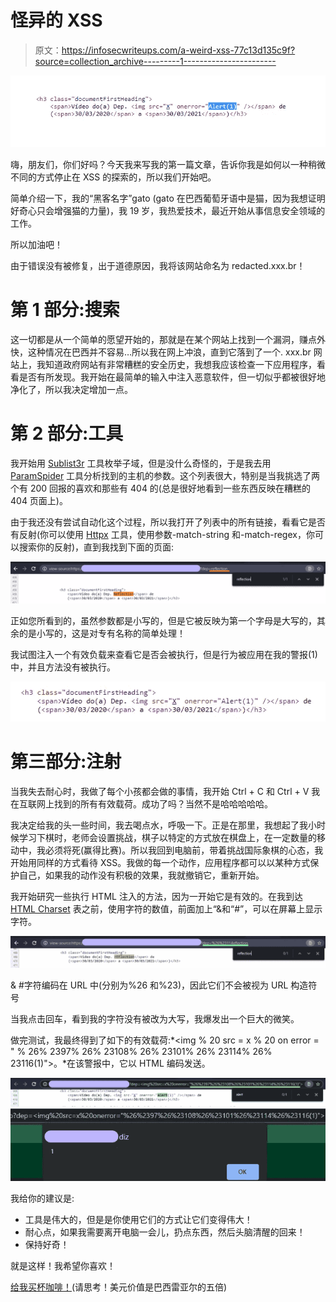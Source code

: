# 怪异的 XSS

> 原文：<https://infosecwriteups.com/a-weird-xss-77c13d135c9f?source=collection_archive---------1----------------------->

![](img/d5d0dddce373fe204317006b431cb14b.png)

嗨，朋友们，你们好吗？今天我来写我的第一篇文章，告诉你我是如何以一种稍微不同的方式停止在 XSS 的探索的，所以我们开始吧。

简单介绍一下，我的“黑客名字”gato (gato 在巴西葡萄牙语中是猫，因为我想证明好奇心只会增强猫的力量)，我 19 岁，我热爱技术，最近开始从事信息安全领域的工作。

所以加油吧！

由于错误没有被修复，出于道德原因，我将该网站命名为 redacted.xxx.br！

# 第 1 部分:搜索

这一切都是从一个简单的愿望开始的，那就是在某个网站上找到一个漏洞，赚点外快，这种情况在巴西并不容易…所以我在网上冲浪，直到它落到了一个. xxx.br 网站上，我知道政府网站有非常糟糕的安全历史，我想我应该检查一下应用程序，看看是否有所发现。我开始在最简单的输入中注入恶意软件，但一切似乎都被很好地净化了，所以我决定增加一点。

# 第 2 部分:工具

我开始用 [Sublist3r](https://github.com/aboul3la/Sublist3r) 工具枚举子域，但是没什么奇怪的，于是我去用 [ParamSpider](https://github.com/devanshbatham/ParamSpider) 工具分析找到的主机的参数。这个列表很大，特别是当我挑选了两个有 200 回报的喜欢和那些有 404 的(总是很好地看到一些东西反映在糟糕的 404 页面上)。

由于我还没有尝试自动化这个过程，所以我打开了列表中的所有链接，看看它是否有反射(你可以使用 [Httpx](https://github.com/projectdiscovery/httpx) 工具，使用参数-match-string 和-match-regex，你可以搜索你的反射)，直到我找到下面的页面:

![](img/8b9c6cfcf221c8bd68ff2dccf9900dab.png)

正如您所看到的，虽然参数都是小写的，但是它被反映为第一个字母是大写的，其余的是小写的，这是对专有名称的简单处理！

我试图注入一个有效负载来查看它是否会被执行，但是行为被应用在我的警报(1)中，并且方法没有被执行。

![](img/5cd0cf9336625714f6c0f025f4b216b3.png)

# 第三部分:注射

当我失去耐心时，我做了每个小孩都会做的事情，我开始 Ctrl + C 和 Ctrl + V 我在互联网上找到的所有有效载荷。成功了吗？当然不是哈哈哈哈哈。

我决定给我的头一些时间，我去喝点水，呼吸一下。正是在那里，我想起了我小时候学习下棋时，老师会设置挑战，棋子以特定的方式放在棋盘上，在一定数量的移动中，我必须将死(赢得比赛)。所以我回到电脑前，带着挑战国际象棋的心态，我开始用同样的方式看待 XSS。我做的每一个动作，应用程序都可以以某种方式保护自己，如果我的动作没有积极的效果，我就撤销它，重新开始。

我开始研究一些执行 HTML 注入的方法，因为一开始它是有效的。在我到达 [HTML Charset](https://www.w3schools.com/html/html_charset.asp) 表之前，使用字符的数值，前面加上“&和“#”，可以在屏幕上显示字符。

![](img/5fe2de68c6e6cd6a3f9511e037502d10.png)

& #字符编码在 URL 中(分别为%26 和%23)，因此它们不会被视为 URL 构造符号

当我点击回车，看到我的字符没有被改为大写，我爆发出一个巨大的微笑。

做完测试，我最终得到了如下的有效载荷:*<img % 20 src = x % 20 on error = " % 26% 2397% 26% 23108% 26% 23101% 26% 23114% 26% 23116(1)">。*在该警报中，它以 HTML 编码发送。

![](img/87e6cd2eb740fc0d7331153eacabf21a.png)![](img/f381e0d59dc71793224015f6cb0f872d.png)

我给你的建议是:

*   工具是伟大的，但是是你使用它们的方式让它们变得伟大！
*   耐心点，如果我需要离开电脑一会儿，扔点东西，然后头脑清醒的回来！
*   保持好奇！

就是这样！我希望你喜欢！

[给我买杯咖啡！](https://www.buymeacoffee.com/gatothehacker)(请思考！美元价值是巴西雷亚尔的五倍)